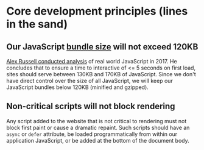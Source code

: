 # Core development principles (lines in the sand)

## Our JavaScript [bundle size](https://github.com/guardian/dotcom-rendering/blob/master/package.json#L13-L19) will not exceed 120KB

[Alex Russell conducted analysis](https://infrequently.org/2017/10/can-you-afford-it-real-world-web-performance-budgets/) of real world JavaScript in 2017. He concludes that to ensure a time to interactive of <= 5 seconds on first load, sites should serve between 130KB and 170KB of JavaScript. Since we don't have direct control over the size of all JavaScript, we will keep our JavaScript bundles below 120KB (minified and gzipped).

## Non-critical scripts will not block rendering

Any script added to the website that is not critical to rendering must not block first paint or cause a dramatic repaint. Such scripts should have an `async` or `defer` attribute, be loaded programmatically from within our application JavaScript, or be added at the bottom of the document body.
